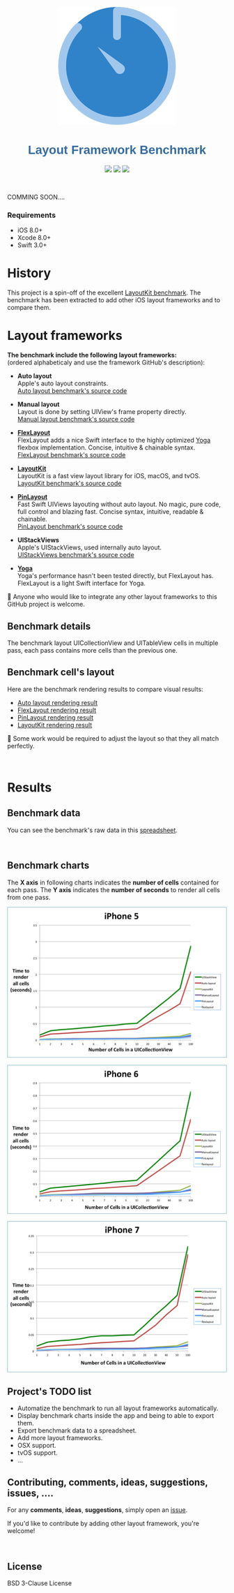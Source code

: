 <p align="center">
  <a href="https://github.com/lucdion/LayoutFrameworkBenchmark"><img src="docs_markdown/images/logo.png" alt="FlexLayout" width="270"/></a>
</p>

<h1 align="center" style="color: #376C9D; font-family: Arial Black, Gadget, sans-serif; font-size: 2em">Layout Framework Benchmark</h1>
 
<p align="center">
  <a href=""><img src="https://img.shields.io/cocoapods/p/FlexLayout.svg?style=flat" /></a>
  <a href="https://travis-ci.org/lucdion/LayoutFrameworkBenchmark"><img src="https://travis-ci.org/lucdion/LayoutFrameworkBenchmark.svg?branch=master" /></a>
  <a href="https://raw.githubusercontent.com/lucdion/LayoutFrameworkBenchmark/master/LICENSE"><img src="https://img.shields.io/badge/license-New%20BSD-blue.svg?style=flat" /></a>
</p>

<br>

COMMING SOON....

### Requirements
* iOS 8.0+
* Xcode 8.0+
* Swift 3.0+

# History <a name="history"></a>
This project is a spin-off of the excellent [LayoutKit benchmark](https://github.com/linkedin/LayoutKit). The benchmark has been extracted to add other iOS layout frameworks and to compare them.

# Layout frameworks  <a name="layout_frameworks"></a>

**The benchmark include the following layout frameworks:**  
(ordered alphabeticaly and use the framework GitHub's description):

* **Auto layout**  
Apple's auto layout constraints.  
[Auto layout benchmark's source code](https://github.com/lucdion/LayoutFrameworkBenchmark/blob/master/LayoutFrameworkBenchmark/Benchmarks/AutoLayout/FeedItemAutoLayoutView.swift)

* **Manual layout**  
Layout is done by setting UIView's frame property directly.  
[Manual layout benchmark's source code](https://github.com/lucdion/LayoutFrameworkBenchmark/blob/master/LayoutFrameworkBenchmark/Benchmarks/ManualLayout/FeedItemManualView.swift)

* [**FlexLayout**](https://github.com/lucdion/FlexLayout)  
FlexLayout adds a nice Swift interface to the highly optimized [Yoga](https://github.com/facebook/yoga) flexbox implementation. Concise, intuitive & chainable syntax.  
[FlexLayout benchmark's source code](https://github.com/lucdion/LayoutFrameworkBenchmark/blob/master/LayoutFrameworkBenchmark/Benchmarks/FlexLayout/FeedItemFlexLayoutView.swift)

* [**LayoutKit**](https://github.com/linkedin/LayoutKit)  
LayoutKit is a fast view layout library for iOS, macOS, and tvOS.   
[LayoutKit benchmark's source code](https://github.com/lucdion/LayoutFrameworkBenchmark/tree/master/LayoutFrameworkBenchmark/Benchmarks/LayoutKit)

* [**PinLayout**](https://github.com/mirego/PinLayout)  
Fast Swift UIViews layouting without auto layout. No magic, pure code, full control and blazing fast. Concise syntax, intuitive, readable & chainable.  
[PinLayout benchmark's source code](https://github.com/lucdion/LayoutFrameworkBenchmark/blob/master/LayoutFrameworkBenchmark/Benchmarks/PinLayout/FeedItemPinLayoutView.swift)

* **UIStackViews**  
Apple's UIStackViews, used internally auto layout.  
[UIStackViews benchmark's source code](https://github.com/lucdion/LayoutFrameworkBenchmark/blob/master/LayoutFrameworkBenchmark/Benchmarks/UIStackView/FeedItemUIStackView.swift)

* [**Yoga**](https://github.com/facebook/yoga)  
Yoga's performance hasn't been tested directly, but FlexLayout has. FlexLayout is a light Swift interface for Yoga. 


:pushpin: Anyone who would like to integrate any other layout frameworks to this GitHub project is welcome.

## Benchmark details
The benchmark layout UICollectionView and UITableView cells in multiple pass, each pass contains more cells than the previous one. 

## Benchmark cell's layout
Here are the benchmark rendering results to compare visual results:
 
* [Auto layout rendering result](docs_markdown/benchmark_result_Autolayout.png)
* [FlexLayout rendering result](docs_markdown/benchmark_result_FlexLayout.png)
* [PinLayout rendering result](docs_markdown/benchmark_result_PinLayout.png)
* [LayoutKit rendering result](docs_markdown/benchmark_result_LayoutKit.png)

:pushpin: Some work would be required to adjust the layout so that they all match perfectly. 

<br>

# Results <a name="results"></a>

## Benchmark data  
You can see the benchmark's raw data in this [spreadsheet](docs_markdown/benchmark.xlsx).

<br>

## Benchmark charts  

The **X axis** in following charts indicates the **number of cells** contained for each pass. The **Y axis** indicates the **number of seconds** to render all cells from one pass.

<p align="center">
  <a href="docs_markdown/benchmark_iphone5.png"><img src="docs_markdown/benchmark_iphone5.png" alt="PinLayout Performance"/></a>
  
<p align="center">
  <a href="docs_markdown/benchmark_iphone6.png"><img src="docs_markdown/benchmark_iphone6.png" alt="PinLayout Performance"/></a>

<p align="center">
  <a href="docs_markdown/benchmark_iphone7.png"><img src="docs_markdown/benchmark_iphone7.png" alt="PinLayout Performance"/></a>

<br>

## Project's TODO list

* Automatize the benchmark to run all layout frameworks automatically.
* Display benchmark charts inside the app and being to able to export them.
* Export benchmark data to a spreadsheet.
* Add more layout frameworks.
* OSX support.
* tvOS support.
* ...

## Contributing, comments, ideas, suggestions, issues, .... <a name="comments"></a>
For any **comments**, **ideas**, **suggestions**, simply open an [issue](https://github.com/lucdion/LayoutFrameworkBenchmark/issues). 

If you'd like to contribute by adding other layout framework, you're welcome!

<br>

## License
BSD 3-Clause License 
